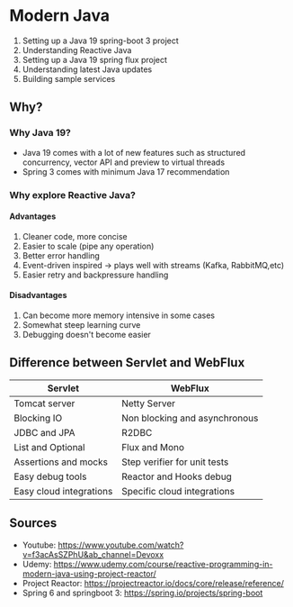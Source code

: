 # Modern Java

1. Setting up a Java 19 spring-boot 3 project
2. Understanding Reactive Java
3. Setting up a Java 19 spring flux project
4. Understanding latest Java updates
5. Building sample services

## Why?

### Why Java 19?

- Java 19 comes with a lot of new features such as structured concurrency, vector API and preview to virtual threads
- Spring 3 comes with minimum Java 17 recommendation 

### Why explore Reactive Java?

#### Advantages

1. Cleaner code, more concise
2. Easier to scale (pipe any operation)
3. Better error handling
4. Event-driven inspired -> plays well with streams (Kafka, RabbitMQ,etc)
5. Easier retry and backpressure handling

#### Disadvantages

1. Can become more memory intensive in some cases
2. Somewhat steep learning curve
3. Debugging doesn't become easier

## Difference between Servlet and WebFlux

| Servlet  | WebFlux  |   
|---|---|
| Tomcat server  | Netty Server  | 
| Blocking IO  | Non blocking and asynchronous  |
| JDBC and JPA  | R2DBC |
| List and Optional  | Flux and Mono |
| Assertions and mocks  | Step verifier for unit tests |
| Easy debug tools  | Reactor and Hooks debug |
| Easy cloud integrations  | Specific cloud integrations |

## Sources

- Youtube: https://www.youtube.com/watch?v=f3acAsSZPhU&ab_channel=Devoxx
- Udemy: https://www.udemy.com/course/reactive-programming-in-modern-java-using-project-reactor/
- Project Reactor: https://projectreactor.io/docs/core/release/reference/
- Spring 6 and springboot 3: https://spring.io/projects/spring-boot


